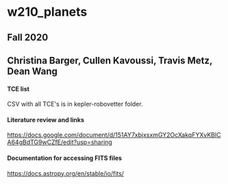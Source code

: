 # w210_planets
## Fall 2020
## Christina Barger, Cullen Kavoussi, Travis Metz, Dean Wang

#### TCE list
CSV with all TCE's is in kepler-robovetter folder.

#### Literature review and links
https://docs.google.com/document/d/151AY7xbjxsxmGY2OcXakqFYXvKBICA64gBdTG9wCZfE/edit?usp=sharing 

#### Documentation for accessing FITS files
https://docs.astropy.org/en/stable/io/fits/

